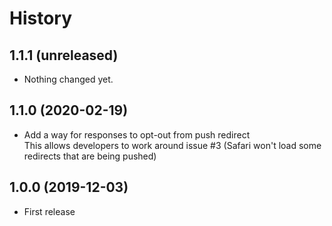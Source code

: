 History
=======

1.1.1 (unreleased)
------------------

- Nothing changed yet.


1.1.0 (2020-02-19)
------------------

- Add a way for responses to opt-out from push redirect  
  This allows developers to work around issue #3 
  (Safari won't load some redirects that are being pushed)


1.0.0 (2019-12-03)
------------------

- First release
